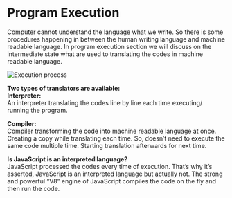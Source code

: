 
# Program Execution
Computer cannot understand the language what we write. So there is some procedures happening in between the human writing language and machine readable language. In program execution section we will discuss on the intermediate state what are used to translating the codes in machine readable language.

![Execution process](https://ecomputernotes.com/images/difference-between-compiler-and-interpreter.png)

**Two types of translators are available:**  
**Interpreter:**  
An interpreter translating the codes line by line each time executing/ running the program.

**Compiler:**  
Compiler transforming the code into machine readable language at once. Creating a copy while translating each time. So, doesn’t need to execute the same code multiple time. Starting translation afterwards for next time.

**Is JavaScript is an interpreted language?**  
JavaScript processed the codes every time of execution. That’s why it’s asserted, JavaScript is an interpreted language but actually not. The strong and powerful “V8” engine of JavaScript compiles the code on the fly and then run the code.
